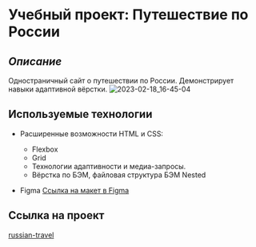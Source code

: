 # Учебный проект: Путешествие по России

## *Описание*
Одностраничный сайт о путешествии по России. Демонстрирует навыки адаптивной вёрстки.
![2023-02-18_16-45-04](https://user-images.githubusercontent.com/98219303/219869274-1727a38a-d019-47fe-8481-c7440fe04d19.png)

## Используемые технологии

* Расширенные возможности HTML и CSS:  
    * Flexbox  
    * Grid  
    * Технологии адаптивности и медиа-запросы. 
    * Вёрстка по БЭМ, файловая структура БЭМ Nested

* Figma [Ссылка на макет в Figma](https://www.figma.com/file/5S2WSbEFL6awjVWJ0NWL8Q/Sprint-3_-Russia-_-desktop-mobile?node-id=28503%3A0)

## Ссылка на проект
[russian-travel](https://nmaksg.github.io/russian-travel/index.html)
